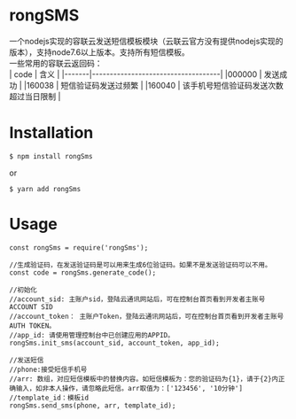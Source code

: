 # rongSMS
一个nodejs实现的容联云发送短信模板模块（云联云官方没有提供nodejs实现的版本），支持node7.6以上版本。支持所有短信模板。<br/>
一些常用的容联云返回码：<br/>
| code  |   含义                              |
|-------|------------------------------------|
|000000  | 发送成功                            |
|160038  | 短信验证码发送过频繁                  |
|160040  | 该手机号短信验证码发送次数超过当日限制   |

# Installation
```
$ npm install rongSms
```
or

```
$ yarn add rongSms
```

# Usage

```
const rongSms = require('rongSms');

//生成验证码，在发送验证码是可以用来生成6位验证码。如果不是发送验证码可以不用。
const code = rongSms.generate_code();

//初始化
//account_sid: 主账户sid，登陆云通讯网站后，可在控制台首页看到开发者主账号ACCOUNT SID
//account_token： 主账户Token，登陆云通讯网站后，可在控制台首页看到开发者主账号AUTH TOKEN。
//app_id: 请使用管理控制台中已创建应用的APPID。
rongSms.init_sms(account_sid, account_token, app_id);

//发送短信
//phone:接受短信手机号
//arr: 数组，对应短信模板中的替换内容。如短信模板为：您的验证码为{1}，请于{2}内正确输入，如非本人操作，请忽略此短信。arr取值为：['123456', '10分钟']
//template_id：模板id
rongSms.send_sms(phone, arr, template_id);

```